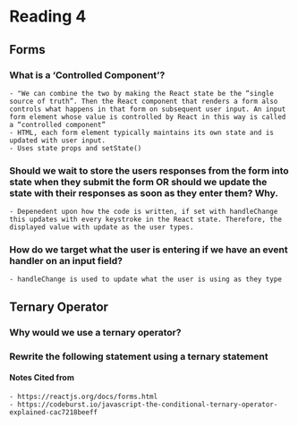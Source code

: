 # Reading 4

## Forms

### What is a ‘Controlled Component’?

    - "We can combine the two by making the React state be the “single source of truth”. Then the React component that renders a form also controls what happens in that form on subsequent user input. An input form element whose value is controlled by React in this way is called a “controlled component”
    - HTML, each form element typically maintains its own state and is updated with user input.
    - Uses state props and setState()

### Should we wait to store the users responses from the form into state when they submit the form OR should we update the state with their responses as soon as they enter them? Why.
  
    - Depenedent upon how the code is written, if set with handleChange this updates with every keystroke in the React state. Therefore, the displayed value with update as the user types.

### How do we target what the user is entering if we have an event handler on an input field?

    - handleChange is used to update what the user is using as they type

## Ternary Operator

### Why would we use a ternary operator?

### Rewrite the following statement using a ternary statement

#### Notes Cited from
  
    - https://reactjs.org/docs/forms.html
    - https://codeburst.io/javascript-the-conditional-ternary-operator-explained-cac7218beeff
